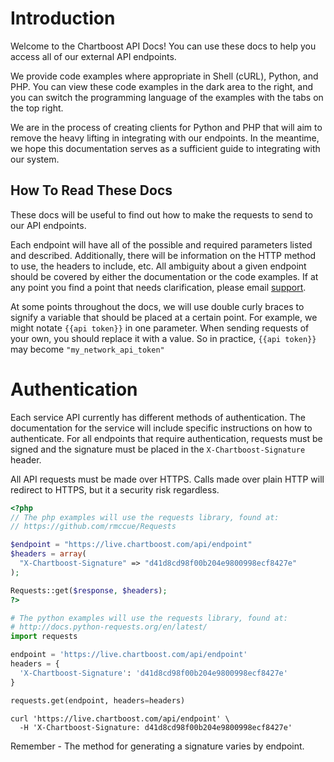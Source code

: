 # Introduction

Welcome to the Chartboost API Docs! You can use these docs to help you access all of our external API endpoints.

We provide code examples where appropriate in Shell (cURL), Python, and PHP. You can view these code examples in the dark area to the right, and you can switch the programming language of the examples with the tabs on the top right.

We are in the process of creating clients for Python and PHP that will aim to remove the heavy lifting in integrating with our endpoints. In the meantime, we hope this documentation serves as a sufficient guide to integrating with our system.


## How To Read These Docs

These docs will be useful to find out how to make the requests to send to our API endpoints.

Each endpoint will have all of the possible and required parameters listed and described. Additionally, there will be information on the HTTP method to use, the headers to include, etc. All ambiguity about a given endpoint should be covered by either the documentation or the code examples. If at any point you find a point that needs clarification, please email [support](mailto:support@chartboost.com).

At some points throughout the docs, we will use double curly braces to signify a variable that should be placed at a certain point. For example, we might notate `{{api token}}` in one parameter. When sending requests of your own, you should replace it with a value. So in practice, `{{api token}}` may become `"my_network_api_token"`

# Authentication

Each service API currently has different methods of authentication. The documentation for the service will include specific instructions on how to authenticate. For all endpoints that require authentication, requests must be signed and the signature must be placed in the `X-Chartboost-Signature` header.

All API requests must be made over HTTPS. Calls made over plain HTTP will redirect to HTTPS, but it a security risk regardless.


```php
<?php
// The php examples will use the requests library, found at:
// https://github.com/rmccue/Requests

$endpoint = "https://live.chartboost.com/api/endpoint"
$headers = array(
  "X-Chartboost-Signature" => "d41d8cd98f00b204e9800998ecf8427e"
);

Requests::get($response, $headers);
?>
```

```python
# The python examples will use the requests library, found at:
# http://docs.python-requests.org/en/latest/
import requests

endpoint = 'https://live.chartboost.com/api/endpoint'
headers = {
  'X-Chartboost-Signature': 'd41d8cd98f00b204e9800998ecf8427e'
}

requests.get(endpoint, headers=headers)
```

```shell
curl 'https://live.chartboost.com/api/endpoint' \
  -H 'X-Chartboost-Signature: d41d8cd98f00b204e9800998ecf8427e'
```

<aside class="success">
Remember - The method for generating a signature varies by endpoint.
</aside>

